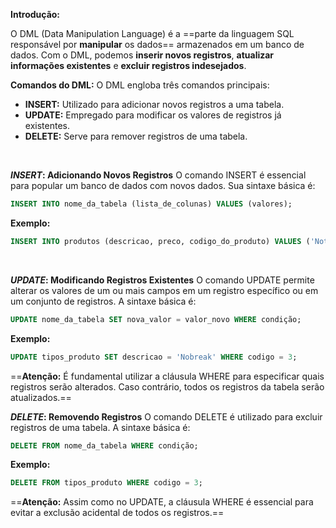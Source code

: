 **Introdução:**

O DML (Data Manipulation Language) é a ==parte da linguagem SQL responsável por **manipular** os dados== armazenados em um banco de dados. Com o DML, podemos **inserir novos registros**, **atualizar informações existentes** e **excluir registros indesejados**.

**Comandos do DML:**
O DML engloba três comandos principais:

- **INSERT:** Utilizado para adicionar novos registros a uma tabela.
- **UPDATE:** Empregado para modificar os valores de registros já existentes.
- **DELETE:** Serve para remover registros de uma tabela.
<br>

***INSERT*: Adicionando Novos Registros**
O comando INSERT é essencial para popular um banco de dados com novos dados. Sua sintaxe básica é:

```SQL
INSERT INTO nome_da_tabela (lista_de_colunas) VALUES (valores);
```

**Exemplo:**
```SQL
INSERT INTO produtos (descricao, preco, codigo_do_produto) VALUES ('Notebook', 1200, 1);
```
<br>

***UPDATE*: Modificando Registros Existentes**
O comando UPDATE permite alterar os valores de um ou mais campos em um registro específico ou em um conjunto de registros. A sintaxe básica é:

```SQL
UPDATE nome_da_tabela SET nova_valor = valor_novo WHERE condição;
```

**Exemplo:**
```SQL
UPDATE tipos_produto SET descricao = 'Nobreak' WHERE codigo = 3;
```

==**Atenção:** É fundamental utilizar a cláusula WHERE para especificar quais registros serão alterados. Caso contrário, todos os registros da tabela serão atualizados.==
<br>

***DELETE*: Removendo Registros**
O comando DELETE é utilizado para excluir registros de uma tabela. A sintaxe básica é:

```SQL
DELETE FROM nome_da_tabela WHERE condição;
```

**Exemplo:**
```SQL
DELETE FROM tipos_produto WHERE codigo = 3;
```

==**Atenção:** Assim como no UPDATE, a cláusula WHERE é essencial para evitar a exclusão acidental de todos os registros.==


